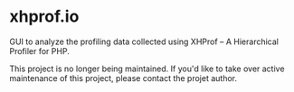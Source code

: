 # xhprof.io

GUI to analyze the profiling data collected using XHProf – A Hierarchical Profiler for PHP.

This project is no longer being maintained. If you'd like to take over active maintenance of this project, please contact the projet author.
